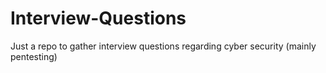 # Interview-Questions
Just a repo to gather interview questions regarding cyber security (mainly pentesting)
